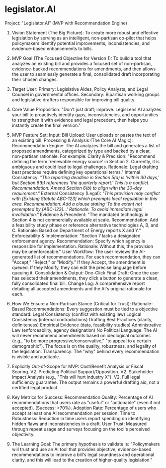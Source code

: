 # legislator.AI
Project: "Legislator.AI" (MVP with Recommendation Engine)


1. Vision Statement (The Big Picture):
To create more robust and effective legislation by serving as an intelligent, non-partisan co-pilot that helps policymakers identify potential improvements, inconsistencies, and evidence-based enhancements to bills.


2. MVP Goal (The Focused Objective for Version 1):
To build a tool that analyzes an existing bill and provides a focused set of non-partisan, evidence-backed recommendations for amendments, and then allows the user to seamlessly generate a final, consolidated draft incorporating their chosen changes.


3. Target User:
Primary: Legislative Aides, Policy Analysts, and Legal Counsel in governmental offices.
Secondary: Bipartisan working groups and legislative drafters responsible for improving bill quality.


4. Core Value Proposition:
"Don't just draft; improve. LegisLens AI analyzes your bill to proactively identify gaps, inconsistencies, and opportunities to strengthen it with evidence and legal precedent, then helps you instantly create the final version."


5. MVP Feature Set:
Input:
Bill Upload: User uploads or pastes the text of an existing bill.
Processing & Analysis (The Core AI Magic):
Recommendation Engine: The AI analyzes the bill and generates a list of proposed amendments, categorized by type and backed by a clear, non-partisan rationale. For example:
Clarity & Precision: "Recommend defining the term 'renewable energy source' in Section 2. Currently, it is ambiguous and could lead to legal challenges. Rationale: Legal drafting best practices require defining key operational terms."
Internal Consistency: *"The reporting deadline in Section 5(a) is 'within 30 days,' but Section 6(b) references 'the quarterly report.' This is a conflict. Recommendation: Amend Section 6(b) to align with the 30-day requirement."*
External Consistency (Legal): *"This provision may conflict with [Existing Statute ABC-123] which preempts local regulation in this area. Recommendation: Add a clause stating 'To the extent not preempted by [ABC-123]...' Rationale: To avoid immediate legal invalidation."*
Evidence & Precedent: "The mandated technology in Section 4 is not commercially available at scale. Recommendation: Add a feasibility study phase or reference alternative technologies A, B, and C. Rationale: Based on Department of Energy reports X and Y."
Enforceability & Implementation: "Section 7 lacks a designated enforcement agency. Recommendation: Specify which agency is responsible for implementation. Rationale: Without this, the provision may be unenforceable."
User Workflow:
The user reviews the AI-generated list of recommendations.
For each recommendation, they can "Accept," "Reject," or "Modify."
If they Accept, the amendment is queued. If they Modify, they can edit the precise language before queuing it.
Consolidation & Output:
One-Click Final Draft: Once the user has selected their amendments, they click a button to generate a clean, fully consolidated final bill.
Change Log: A comprehensive report detailing all accepted amendments and the AI's original rationale for each.


6. How We Ensure a Non-Partisan Stance (Critical for Trust):
Rationale-Based Recommendations: Every suggestion must be tied to a objective standard:
Legal Consistency (conflict with existing law)
Logical Consistency (internal contradictions)
Drafting Best Practices (clarity, definiteness)
Empirical Evidence (data, feasibility studies)
Administrative Law (enforceability, agency designation)
No Political Language: The AI will never recommend amendments based on ideological outcomes (e.g., "to be more progressive/conservative," "to appeal to a certain demographic"). The focus is on the quality, robustness, and legality of the legislation.
Transparency: The "why" behind every recommendation is visible and auditable.


7. Explicitly Out-of-Scope for MVP:
Cost/Benefit Analysis or Fiscal Scoring. V2.
Predicting Political Support/Opposition. V2.
Stakeholder Impact Analysis (e.g., "This will hurt industry X"). V2.
Full legal sufficiency guarantee. The output remains a powerful drafting aid, not a certified legal product.


8. Key Metrics for Success:
Recommendation Quality: Percentage of AI recommendations that users rate as "useful" or "actionable" (even if not accepted). (Success: >70%).
Adoption Rate: Percentage of users who accept at least one AI recommendation per session.
Time to Robustness: Reduction in time users report spending on identifying hidden flaws and inconsistencies in a draft.
User Trust: Measured through repeat usage and surveys focusing on the tool's perceived objectivity.


9. The Learning Goal:
The primary hypothesis to validate is: "Policymakers will trust and use an AI tool that provides objective, evidence-based recommendations to improve a bill's legal soundness and operational clarity, and this will lead to the creation of higher-quality legislation."